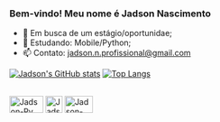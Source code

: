 ### Bem-vindo! Meu nome é Jadson Nascimento

- 🔭 Em busca de um estágio/oportunidae;
- 🌱 Estudando: Mobile/Python;
- 📫 Contato: jadson.n.profissional@gmail.com


[![Jadson's GitHub stats](https://github-readme-stats.vercel.app/api?username=nJadson&show_icons=true&theme=onedark&include_all_commits=true&count_private=true)](https://github.com/nJadson/github-readme-stats)
[![Top Langs](https://github-readme-stats.vercel.app/api/top-langs/?username=nJadson&langs_count=8theme=onedark)](https://github.com/nJadson/)

<div style = "display: inline_block"><br>
  <img align ="center" alt="Jadson-Py" height="30" width="60" src="https://img.shields.io/badge/Python-3776AB?style=for-the-badge&logo=python&logoColor=white">
  <img align ="center" alt="Jadson-C" height="30" width="30" src="https://img.shields.io/badge/C-00599C?style=for-the-badge&logo=c&logoColor=white">
  <img align ="center" alt="Jadson-Java" height="30" width="50" src="https://img.shields.io/badge/Java-ED8B00?style=for-the-badge&logo=java&logoColor=white">
</div>


